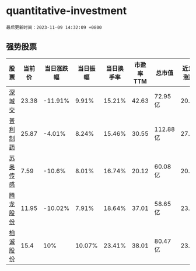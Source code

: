 # quantitative-investment

`最后更新时间：2023-11-09 14:32:09 +0800`

## 强势股票

|股票|当前价|当日涨跌幅|当日振幅|当日换手率|市盈率TTM|总市值|近10日涨跌幅|
|----|----|----|----|----|----|----|----|
|[深城交](https://xueqiu.com/S/SZ301091)|23.38|-11.91%|9.91%|15.21%|42.63|72.95亿|20.52%|
|[普利制药](https://xueqiu.com/S/SZ300630)|25.87|-4.01%|8.24%|15.46%|30.55|112.88亿|27.44%|
|[苏奥传感](https://xueqiu.com/S/SZ300507)|7.59|-10.6%|8.01%|16.74%|20.12|60.08亿|20.29%|
|[腾龙股份](https://xueqiu.com/S/SH603158)|11.95|-10.02%|7.91%|18.64%|37.01|58.65亿|23.96%|
|[柏诚股份](https://xueqiu.com/S/SH601133)|15.4|10%|10.07%|23.41%|38.01|80.47亿|23.5%|
